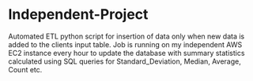 # Independent-Project
Automated ETL python script for insertion of data only when new data is added to the clients input table. Job is running on my independent AWS EC2 instance every hour to update the database with summary statistics calculated using SQL queries for Standard_Deviation, Median, Average, Count etc. 
